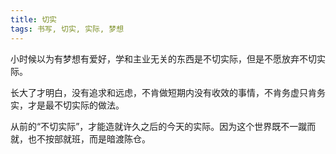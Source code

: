 ```yaml
---
title: 切实
tags: 书写, 切实, 实际, 梦想
---
```



小时候以为有梦想有爱好，学和主业无关的东西是不切实际，但是不愿放弃不切实际。

长大了才明白，没有追求和远虑，不肯做短期内没有收效的事情，不肯务虚只肯务实，才是最不切实际的做法。

从前的“不切实际”，才能造就许久之后的今天的实际。因为这个世界既不一蹴而就，也不按部就班，而是暗渡陈仓。

